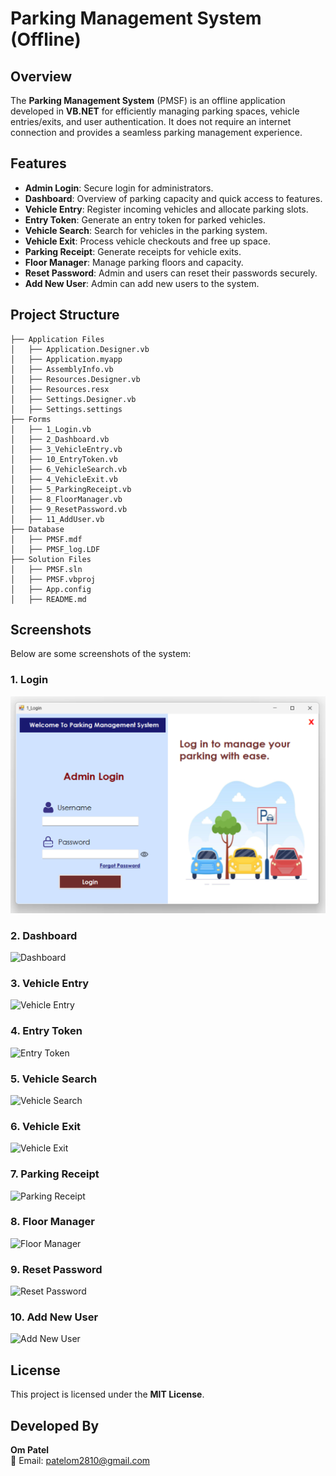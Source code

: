 # Parking Management System (Offline)

## Overview
The **Parking Management System** (PMSF) is an offline application developed in **VB.NET** for efficiently managing parking spaces, vehicle entries/exits, and user authentication. It does not require an internet connection and provides a seamless parking management experience.

## Features
- **Admin Login**: Secure login for administrators.
- **Dashboard**: Overview of parking capacity and quick access to features.
- **Vehicle Entry**: Register incoming vehicles and allocate parking slots.
- **Entry Token**: Generate an entry token for parked vehicles.
- **Vehicle Search**: Search for vehicles in the parking system.
- **Vehicle Exit**: Process vehicle checkouts and free up space.
- **Parking Receipt**: Generate receipts for vehicle exits.
- **Floor Manager**: Manage parking floors and capacity.
- **Reset Password**: Admin and users can reset their passwords securely.
- **Add New User**: Admin can add new users to the system.

## Project Structure
```
├── Application Files
│   ├── Application.Designer.vb
│   ├── Application.myapp
│   ├── AssemblyInfo.vb
│   ├── Resources.Designer.vb
│   ├── Resources.resx
│   ├── Settings.Designer.vb
│   ├── Settings.settings
├── Forms
│   ├── 1_Login.vb
│   ├── 2_Dashboard.vb
│   ├── 3_VehicleEntry.vb
│   ├── 10_EntryToken.vb
│   ├── 6_VehicleSearch.vb
│   ├── 4_VehicleExit.vb
│   ├── 5_ParkingReceipt.vb
│   ├── 8_FloorManager.vb
│   ├── 9_ResetPassword.vb
│   ├── 11_AddUser.vb
├── Database
│   ├── PMSF.mdf
│   ├── PMSF_log.LDF
├── Solution Files
│   ├── PMSF.sln
│   ├── PMSF.vbproj
│   ├── App.config
│   ├── README.md
```

## Screenshots
Below are some screenshots of the system:

### 1. Login
![Login](images/LOGIN.png)

### 2. Dashboard
![Dashboard](images/2.DASHBOARD.png)

### 3. Vehicle Entry
![Vehicle Entry](images/3.VEHICLEENTRY.png)

### 4. Entry Token
![Entry Token](images/4.ENTRYTOKEN.png)

### 5. Vehicle Search
![Vehicle Search](images/5.VEHICLESEARCH.png)

### 6. Vehicle Exit
![Vehicle Exit](images/6.VEHICLEEXIT.png)

### 7. Parking Receipt
![Parking Receipt](images/7.PARKINGRECEIPT.png)

### 8. Floor Manager
![Floor Manager](images/8.FLOORMANAGER.png)

### 9. Reset Password
![Reset Password](images/9.RESETPASSWORD.png)

### 10. Add New User
![Add New User](images/10.ADDNEWUSER.png)

## License
This project is licensed under the **MIT License**.

## Developed By
**Om Patel**  
📧 Email: patelom2810@gmail.com

